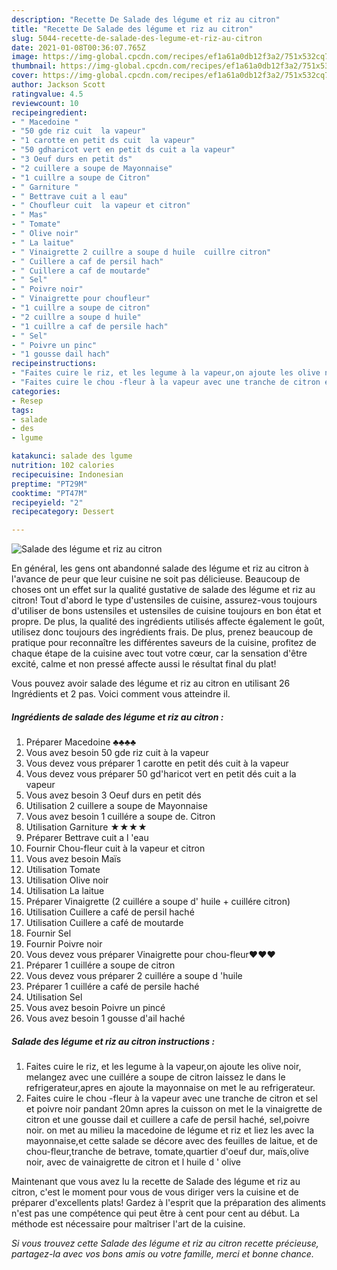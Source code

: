 ```yaml
---
description: "Recette De Salade des légume et riz au citron"
title: "Recette De Salade des légume et riz au citron"
slug: 5044-recette-de-salade-des-legume-et-riz-au-citron
date: 2021-01-08T00:36:07.765Z
image: https://img-global.cpcdn.com/recipes/ef1a61a0db12f3a2/751x532cq70/salade-des-legume-et-riz-au-citron-photo-principale-de-la-recette.jpg
thumbnail: https://img-global.cpcdn.com/recipes/ef1a61a0db12f3a2/751x532cq70/salade-des-legume-et-riz-au-citron-photo-principale-de-la-recette.jpg
cover: https://img-global.cpcdn.com/recipes/ef1a61a0db12f3a2/751x532cq70/salade-des-legume-et-riz-au-citron-photo-principale-de-la-recette.jpg
author: Jackson Scott
ratingvalue: 4.5
reviewcount: 10
recipeingredient:
- " Macedoine "
- "50 gde riz cuit  la vapeur"
- "1 carotte en petit ds cuit  la vapeur"
- "50 gdharicot vert en petit ds cuit a la vapeur"
- "3 Oeuf durs en petit ds"
- "2 cuillere a soupe de Mayonnaise"
- "1 cuillre a soupe de Citron"
- " Garniture "
- " Bettrave cuit a l eau"
- " Choufleur cuit  la vapeur et citron"
- " Mas"
- " Tomate"
- " Olive noir"
- " La laitue"
- " Vinaigrette 2 cuillre a soupe d huile  cuillre citron"
- " Cuillere a caf de persil hach"
- " Cuillere a caf de moutarde"
- " Sel"
- " Poivre noir"
- " Vinaigrette pour choufleur"
- "1 cuillre a soupe de citron"
- "2 cuillre a soupe d huile"
- "1 cuillre a caf de persile hach"
- " Sel"
- " Poivre un pinc"
- "1 gousse dail hach"
recipeinstructions:
- "Faites cuire le riz, et les legume à la vapeur,on ajoute les olive noir, melangez avec une cuillére a soupe de citron laissez le dans le refrigerateur,apres en ajoute la mayonnaise on met le au refrigerateur."
- "Faites cuire le chou -fleur à la vapeur avec une tranche de citron et sel et poivre noir pandant 20mn apres la cuisson on met le la vinaigrette de citron et une gousse dail et cuillere a cafe de persil haché, sel,poivre noir. on met au milieu la macedoine de légume et riz et liez les avec la mayonnaise,et cette salade se décore avec des feuilles de laitue, et de chou-fleur,tranche de betrave, tomate,quartier d&#39;oeuf dur, maïs,olive noir, avec de vainaigrette de citron et l huile d &#39; olive"
categories:
- Resep
tags:
- salade
- des
- lgume

katakunci: salade des lgume 
nutrition: 102 calories
recipecuisine: Indonesian
preptime: "PT29M"
cooktime: "PT47M"
recipeyield: "2"
recipecategory: Dessert

---
```



![Salade des légume et riz au citron](https://img-global.cpcdn.com/recipes/ef1a61a0db12f3a2/751x532cq70/salade-des-legume-et-riz-au-citron-photo-principale-de-la-recette.jpg)

En général, les gens ont abandonné salade des légume et riz au citron à l'avance de peur que leur cuisine ne soit pas délicieuse. Beaucoup de choses ont un effet sur la qualité gustative de salade des légume et riz au citron! Tout d'abord le type d'ustensiles de cuisine, assurez-vous toujours d'utiliser de bons ustensiles et ustensiles de cuisine toujours en bon état et propre. De plus, la qualité des ingrédients utilisés affecte également le goût, utilisez donc toujours des ingrédients frais. De plus, prenez beaucoup de pratique pour reconnaître les différentes saveurs de la cuisine, profitez de chaque étape de la cuisine avec tout votre cœur, car la sensation d'être excité, calme et non pressé affecte aussi le résultat final du plat!

<!--inarticleads1-->

Vous pouvez avoir salade des légume et riz au citron en utilisant 26 Ingrédients et 2 pas. Voici comment vous atteindre il.

##### Ingrédients de salade des légume et riz au citron :

1. Préparer  Macedoine ♣♣♣♣
1. Vous avez besoin 50 gde riz cuit à la vapeur
1. Vous devez vous préparer 1 carotte en petit dés cuit à la vapeur
1. Vous devez vous préparer 50 gd&#39;haricot vert en petit dés cuit a la vapeur
1. Vous avez besoin 3 Oeuf durs en petit dés
1. Utilisation 2 cuillere a soupe de Mayonnaise
1. Vous avez besoin 1 cuillére a soupe de. Citron
1. Utilisation  Garniture ★★★★
1. Préparer  Bettrave cuit a l &#39;eau
1. Fournir  Chou-fleur cuit à la vapeur et citron
1. Vous avez besoin  Maïs
1. Utilisation  Tomate
1. Utilisation  Olive noir
1. Utilisation  La laitue
1. Préparer  Vinaigrette (2 cuillére a soupe d&#39; huile + cuillére citron)
1. Utilisation  Cuillere a café de persil haché
1. Utilisation  Cuillere a café de moutarde
1. Fournir  Sel
1. Fournir  Poivre noir
1. Vous devez vous préparer  Vinaigrette pour chou-fleur♥♥♥
1. Préparer 1 cuillére a soupe de citron
1. Vous devez vous préparer 2 cuillére a soupe d &#39;huile
1. Préparer 1 cuillére a café de persile haché
1. Utilisation  Sel
1. Vous avez besoin  Poivre un pincé
1. Vous avez besoin 1 gousse d&#39;ail haché




<!--inarticleads2-->

##### Salade des légume et riz au citron instructions :

1. Faites cuire le riz, et les legume à la vapeur,on ajoute les olive noir, melangez avec une cuillére a soupe de citron laissez le dans le refrigerateur,apres en ajoute la mayonnaise on met le au refrigerateur.
1. Faites cuire le chou -fleur à la vapeur avec une tranche de citron et sel et poivre noir pandant 20mn apres la cuisson on met le la vinaigrette de citron et une gousse dail et cuillere a cafe de persil haché, sel,poivre noir. on met au milieu la macedoine de légume et riz et liez les avec la mayonnaise,et cette salade se décore avec des feuilles de laitue, et de chou-fleur,tranche de betrave, tomate,quartier d&#39;oeuf dur, maïs,olive noir, avec de vainaigrette de citron et l huile d &#39; olive




<!--inarticleads1-->

<p>
Maintenant que vous avez lu la recette de Salade des légume et riz au citron, c'est le moment pour vous de vous diriger vers la cuisine et de préparer d'excellents plats! Gardez à l'esprit que la préparation des aliments n'est pas une compétence qui peut être à cent pour cent au début. La méthode est nécessaire pour maîtriser l'art de la cuisine.
</p>

<p>
<i>Si vous trouvez cette Salade des légume et riz au citron recette précieuse, partagez-la avec vos bons amis ou votre famille, merci et bonne chance.</i>
</p>
